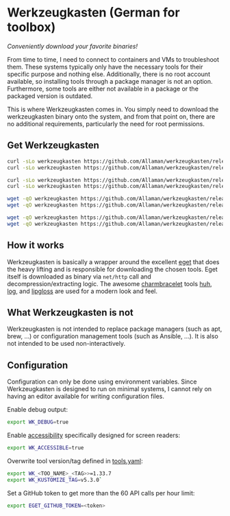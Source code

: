 # Werkzeugkasten (German for toolbox)

_Conveniently download your favorite binaries!_

From time to time, I need to connect to containers and VMs to troubleshoot them. These systems typically only have the necessary tools for their specific purpose and nothing else. Additionally, there is no root account available, so installing tools through a package manager is not an option. Furthermore, some tools are either not available in a package or the packaged version is outdated.

This is where Werkzeugkasten comes in. You simply need to download the werkzeugkasten binary onto the system, and from that point on, there are no additional requirements, particularly the need for root permissions.

## Get Werkzeugkasten

```sh
curl -sLo werkzeugkasten https://github.com/Allaman/werkzeugkasten/releases/download/0.9.0/werkzeugkasten_0.9.0_darwin_arm64
curl -sLo werkzeugkasten https://github.com/Allaman/werkzeugkasten/releases/download/0.9.0/werkzeugkasten_0.9.0_linux_arm64

curl -sLo werkzeugkasten https://github.com/Allaman/werkzeugkasten/releases/download/0.9.0/werkzeugkasten_0.9.0_darwin_amd64
curl -sLo werkzeugkasten https://github.com/Allaman/werkzeugkasten/releases/download/0.9.0/werkzeugkasten_0.9.0_linux_amd64
```

```sh
wget -qO werkzeugkasten https://github.com/Allaman/werkzeugkasten/releases/download/0.9.0/werkzeugkasten_0.9.0_darwin_arm64
wget -qO werkzeugkasten https://github.com/Allaman/werkzeugkasten/releases/download/0.9.0/werkzeugkasten_0.9.0_linux_arm64

wget -qO werkzeugkasten https://github.com/Allaman/werkzeugkasten/releases/download/0.9.0/werkzeugkasten_0.9.0_darwin_amd64
wget -qO werkzeugkasten https://github.com/Allaman/werkzeugkasten/releases/download/0.9.0/werkzeugkasten_0.9.0_linux_amd64
```

## How it works

Werkzeugkasten is basically a wrapper around the excellent [eget](https://github.com/zyedidia/eget) that does the heavy lifting and is responsible for downloading the chosen tools. Eget itself is downloaded as binary via `net/http` call and decompression/extracting logic. The awesome [charmbracelet](https://github.com/charmbracelet) tools [huh](https://github.com/charmbracelet/huh), [log](https://github.com/charmbracelet/log), and [lipgloss](https://github.com/charmbracelet/lipgloss) are used for a modern look and feel.

## What Werkzeugkasten is not

Werkzeugkasten is not intended to replace package managers (such as apt, brew, ...) or configuration management tools (such as Ansible, ...). It is also not intended to be used non-interactively.

## Configuration

Configuration can only be done using environment variables. Since Werkzeugkasten is designed to run on minimal systems, I cannot rely on having an editor available for writing configuration files.

Enable debug output:

```sh
export WK_DEBUG=true
```

Enable [accessibility](https://github.com/charmbracelet/huh?tab=readme-ov-file#accessibility) specifically designed for screen readers:

```sh
export WK_ACCESSIBLE=true
```

Overwrite tool version/tag defined in [tools.yaml](https://github.com/Allaman/werkzeugkasten/blob/main/tools.yaml):

```sh
export WK_<TOO_NAME>_<TAG>>=1.33.7
export WK_KUSTOMIZE_TAG=v5.3.0`
```

Set a GitHub token to get more than the 60 API calls per hour limit:

```sh
export EGET_GITHUB_TOKEN=<token>
```
